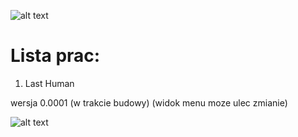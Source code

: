 ![alt text](https://image.ibb.co/gBYRf8/unity_background_image_8.jpg)

# Lista prac:
1) Last Human 

wersja 0.0001 (w trakcie budowy)
(widok menu moze ulec zmianie)


![alt text](https://preview.ibb.co/fumrxJ/main_Theme.png)